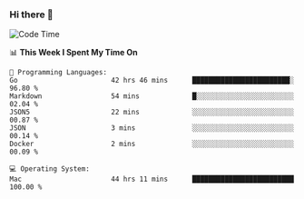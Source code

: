 ### Hi there 👋

<!--
**CrazyCollin/crazycollin** is a ✨ _special_ ✨ repository because its `README.md` (this file) appears on your GitHub profile.

Here are some ideas to get you started:

- 🔭 I’m currently working on ...
- 🌱 I’m currently learning ...
- 👯 I’m looking to collaborate on ...
- 🤔 I’m looking for help with ...
- 💬 Ask me about ...
- 📫 How to reach me: ...
- 😄 Pronouns: ...
- ⚡ Fun fact: ...
-->

<!--START_SECTION:waka-->
![Code Time](http://img.shields.io/badge/Code%20Time-4%2C610%20hrs%2031%20mins-blue)

📊 **This Week I Spent My Time On** 

```text
💬 Programming Languages: 
Go                       42 hrs 46 mins      ████████████████████████░   96.80 % 
Markdown                 54 mins             █░░░░░░░░░░░░░░░░░░░░░░░░   02.04 % 
JSON5                    22 mins             ░░░░░░░░░░░░░░░░░░░░░░░░░   00.87 % 
JSON                     3 mins              ░░░░░░░░░░░░░░░░░░░░░░░░░   00.14 % 
Docker                   2 mins              ░░░░░░░░░░░░░░░░░░░░░░░░░   00.09 % 

💻 Operating System: 
Mac                      44 hrs 11 mins      █████████████████████████   100.00 % 
```


<!--END_SECTION:waka-->
